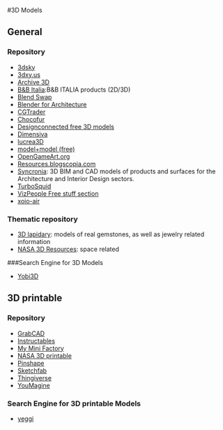 #3D Models
## General
### Repository
*   [3dsky](http://3dsky.org/)
*   [3dxy.us](http://3dxy.us/)
*   [Archive 3D](http://archive3d.net/)
*   [B&B Italia](http://www.bebitalia.com/en/):B&B ITALIA products (2D/3D)
*   [Blend Swap](http://www.blendswap.com/)
*   [Blender for Architecture](http://blender-archi.tuxfamily.org/)
*   [CGTrader](https://www.cgtrader.com/free-3d-models)
*   [Chocofur](http://www.chocofur.com/)
*   [Designconnected free 3D models](https://www.designconnected.com/catalog/3D-Models/Free)
*   [Dimensiva](http://dimensiva.com/)
*   [lucrea3D](http://www.lucrea3d.com/)
*   [model+model (free)](http://www.modelplusmodel.com/free.html)
*   [OpenGameArt.org](http://opengameart.org/)
*   [Resources.blogscopia.com](http://resources.blogscopia.com/)
*   [Syncronia](http://www.syncronia.com/): 3D BIM and CAD models of products and surfaces for the Architecture and Interior Design sectors.
*   [TurboSquid](http://www.turbosquid.com/index.cfm)
*   [VizPeople Free stuff section](http://www.viz-people.com/free-stuff/)
*   [xoio-air](http://xoio-air.de/)

### Thematic repository
*   [3D lapidary](http://www.3dlapidary.com/): models of real gemstones, as well as jewelry related information
*   [NASA 3D Resources](http://nasa3d.arc.nasa.gov/): space related


###Search Engine for 3D Models
*   [Yobi3D](https://www.yobi3d.com/#!/)


## 3D printable
### Repository
*   [GrabCAD](https://grabcad.com/)
*   [Instructables](http://www.instructables.com/)
*   [My Mini Factory](https://www.myminifactory.com/)
*   [NASA 3D printable](http://nasa3d.arc.nasa.gov/models/printable)
*   [Pinshape](https://pinshape.com/)
*   [Sketchfab](https://sketchfab.com/)
*   [Thingiverse](http://www.thingiverse.com/)
*   [YouMagine](https://www.youmagine.com/)

### Search Engine for 3D printable Models
*   [yeggi](http://www.yeggi.com/)

